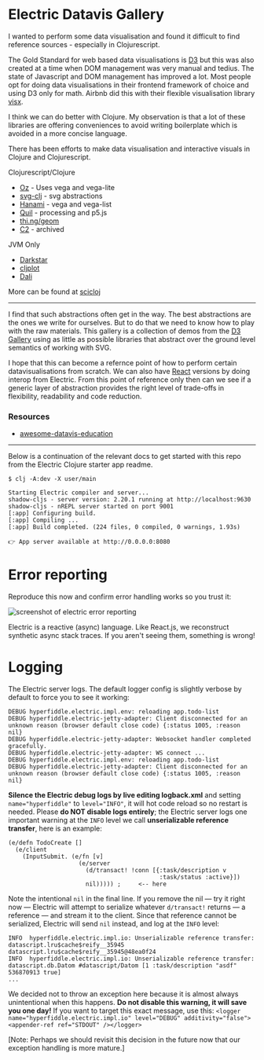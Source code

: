 # Electric Datavis Gallery

I wanted to perform some data visualisation and found it difficult to find reference sources - especially in Clojurescript. 

The Gold Standard for web based data visualisations is [D3](https://d3js.org/) but this was also created at a time when DOM management was very manual and tedius. The state of Javascript and DOM management has improved a lot. Most people opt for doing data visualisations in their frontend framework of choice and using D3 only for math. Airbnb did this with their flexible visualisation library [visx](https://airbnb.io/visx/).

 I think we can do better with Clojure. My observation is that a lot of these libraries are offering conveniences to avoid writing boilerplate which is avoided in a more concise language.


There has been efforts to make data visualisation and interactive visuals in Clojure and Clojurescript.

Clojurescript/Clojure
- [Oz](https://github.com/metasoarous/oz) - Uses vega and vega-lite
- [svg-clj](https://github.com/adam-james-v/svg-clj) - svg abstractions
- [Hanami](https://github.com/jsa-aerial/hanami) - vega and vega-list
- [Quil](https://github.com/quil/quil) - processing and p5.js
- [thi.ng/geom](https://github.com/thi-ng/geom)
- [C2](https://github.com/lynaghk/c2) - archived

JVM Only
- [Darkstar](https://github.com/applied-science/darkstar)
- [cljplot](https://github.com/generateme/cljplot)
- [Dali](https://github.com/stathissideris/dali)

More can be found at [scicloj](https://scicloj.github.io/docs/resources/libs/#data-visualization-libraries)

---
I find that such abstractions often get in the way. The best abstractions are the ones we write for ourselves. But to do that we need to know how to play with the raw materials. This gallery is a collection of demos from the [D3 Gallery](https://observablehq.com/@d3/gallery?utm_source=d3js-org&utm_medium=hero&utm_campaign=try-observable) using as little as possible libraries that abstract over the ground level semantics of working with SVG.

I hope that this can become a refernce point of how to perform certain datavisualisations from scratch. We can also have [React](https://electric.hyperfiddle.net/user.demo-reagent-interop!ReagentInterop) versions by doing interop from Electric. From this point of reference only then can we see if a generic layer of abstraction provides the right level of trade-offs in flexibility, readability and code reduction.

### Resources

- [awesome-datavis-education](https://github.com/datavis-tech/awesome-dataviz-education)

---

Below is a continuation of the relevant docs to get started with this repo from the Electric Clojure starter app readme.



```
$ clj -A:dev -X user/main

Starting Electric compiler and server...
shadow-cljs - server version: 2.20.1 running at http://localhost:9630
shadow-cljs - nREPL server started on port 9001
[:app] Configuring build.
[:app] Compiling ...
[:app] Build completed. (224 files, 0 compiled, 0 warnings, 1.93s)

👉 App server available at http://0.0.0.0:8080
```

# Error reporting

Reproduce this now and confirm error handling works so you trust it:

![screenshot of electric error reporting](readme-electric-error-reporting-proof.png)

Electric is a reactive (async) language. Like React.js, we reconstruct synthetic async stack traces. If you aren't seeing them, something is wrong!

# Logging

The Electric server logs. The default logger config is slightly verbose by default to force you to see it working:

```
DEBUG hyperfiddle.electric.impl.env: reloading app.todo-list
DEBUG hyperfiddle.electric-jetty-adapter: Client disconnected for an unknown reason (browser default close code) {:status 1005, :reason nil}
DEBUG hyperfiddle.electric-jetty-adapter: Websocket handler completed gracefully.
DEBUG hyperfiddle.electric-jetty-adapter: WS connect ...
DEBUG hyperfiddle.electric.impl.env: reloading app.todo-list
DEBUG hyperfiddle.electric-jetty-adapter: Client disconnected for an unknown reason (browser default close code) {:status 1005, :reason nil}
```

**Silence the Electric debug logs by live editing logback.xml** and setting `name="hyperfiddle"` to `level="INFO"`, it will hot code reload so no restart is needed. Please **do NOT disable logs entirely**; the Electric server logs one important warning at the `INFO` level we call **unserializable reference transfer**, here is an example:

```
(e/defn TodoCreate []
  (e/client
    (InputSubmit. (e/fn [v]
                    (e/server
                      (d/transact! !conn [{:task/description v
                                           :task/status :active}])
                      nil))))) ;     <-- here
```

Note the intentional `nil` in the final line. If you remove the nil — try it right now — Electric will attempt to serialize whatever `d/transact!` returns — a reference — and stream it to the client. Since that reference cannot be serialized, Electric will send `nil` instead, and log at the `INFO` level:

```
INFO  hyperfiddle.electric.impl.io: Unserializable reference transfer: datascript.lru$cache$reify__35945 datascript.lru$cache$reify__35945@48ea0f24
INFO  hyperfiddle.electric.impl.io: Unserializable reference transfer: datascript.db.Datom #datascript/Datom [1 :task/description "asdf" 536870913 true]
...
```

We decided not to throw an exception here because it is almost always unintentional when this happens. **Do not disable this warning, it will save you one day!** If you want to target this exact message, use this:
`<logger name="hyperfiddle.electric.impl.io" level="DEBUG" additivity="false"><appender-ref ref="STDOUT" /></logger>`

[Note: Perhaps we should revisit this decision in the future now that our exception handling is more mature.]

